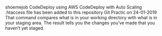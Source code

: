 shoemejob
CodeDeploy using AWS CodeDeploy with Auto Scaling
 .htaccess file has been added to this repository
 Git Practic on 24-01-2019
That command compares what is in your working directory with what is in your staging area. The result tells you 
the changes you’ve made that you haven’t yet staged.
